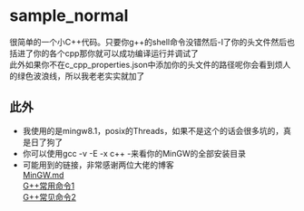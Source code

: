 # sample_normal
很简单的一个小C++代码。只要你g++的shell命令没错然后-I了你的头文件然后也括进了你的各个cpp那你就可以成功编译运行并调试了  
此外如果你不在c_cpp_properties.json中添加你的头文件的路径呢你会看到烦人的绿色波浪线，所以我老老实实就加了    

## 此外  
* 我使用的是mingw8.1，posix的Threads，如果不是这个的话会很多坑的，真是日了狗了  
* 你可以使用gcc -v -E -x c++ -来看你的MinGW的全部安装目录  
* 可能用到的链接，非常感谢两位大佬的博客  
[MinGW.md](https://github.com/Microsoft/vscode-cpptools/blob/8979a6e6b348efd23b97037151d8968915f9fea0/Documentation/LanguageServer/MinGW.md)  
[G++常用命令1](https://blog.csdn.net/lcuwb/article/details/80626870)  
[G++常见命令2](https://blog.csdn.net/qq_24283329/article/details/72595386)  
